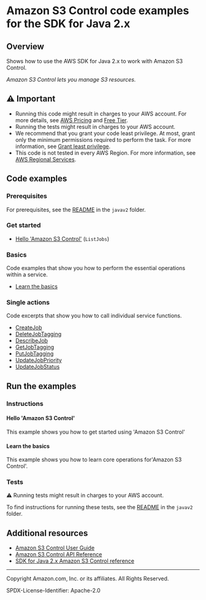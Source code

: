 # Amazon S3 Control code examples for the SDK for Java 2.x

## Overview

Shows how to use the AWS SDK for Java 2.x to work with Amazon S3 Control.

<!--custom.overview.start-->
<!--custom.overview.end-->

_Amazon S3 Control lets you manage S3 resources._

## ⚠ Important

* Running this code might result in charges to your AWS account. For more details, see [AWS Pricing](https://aws.amazon.com/pricing/) and [Free Tier](https://aws.amazon.com/free/).
* Running the tests might result in charges to your AWS account.
* We recommend that you grant your code least privilege. At most, grant only the minimum permissions required to perform the task. For more information, see [Grant least privilege](https://docs.aws.amazon.com/IAM/latest/UserGuide/best-practices.html#grant-least-privilege).
* This code is not tested in every AWS Region. For more information, see [AWS Regional Services](https://aws.amazon.com/about-aws/global-infrastructure/regional-product-services).

<!--custom.important.start-->
<!--custom.important.end-->

## Code examples

### Prerequisites

For prerequisites, see the [README](../../../../../../../../../README.md#Prerequisites) in the `javav2` folder.


<!--custom.prerequisites.start-->
<!--custom.prerequisites.end-->

### Get started

- [Hello 'Amazon S3 Control'](HelloS3Batch.java#L5) (`ListJobs`)


### Basics

Code examples that show you how to perform the essential operations within a service.

- [Learn the basics](S3BatchScenario.java)


### Single actions

Code excerpts that show you how to call individual service functions.

- [CreateJob](S3BatchActions.java#L314)
- [DeleteJobTagging](S3BatchActions.java#L238)
- [DescribeJob](S3BatchActions.java#L263)
- [GetJobTagging](S3BatchActions.java#L204)
- [PutJobTagging](S3BatchActions.java#L434)
- [UpdateJobPriority](S3BatchActions.java#L173)
- [UpdateJobStatus](S3BatchActions.java#L146)


<!--custom.examples.start-->
<!--custom.examples.end-->

## Run the examples

### Instructions


<!--custom.instructions.start-->
<!--custom.instructions.end-->

#### Hello 'Amazon S3 Control'

This example shows you how to get started using 'Amazon S3 Control'


#### Learn the basics

This example shows you how to learn core operations for'Amazon S3 Control'.


<!--custom.basic_prereqs.s3-control_Basics.start-->
<!--custom.basic_prereqs.s3-control_Basics.end-->


<!--custom.basics.s3-control_Basics.start-->
<!--custom.basics.s3-control_Basics.end-->


### Tests

⚠ Running tests might result in charges to your AWS account.


To find instructions for running these tests, see the [README](../../../../../../../../../README.md#Tests)
in the `javav2` folder.



<!--custom.tests.start-->
<!--custom.tests.end-->

## Additional resources

- [Amazon S3 Control User Guide](https://docs.aws.amazon.com/AmazonS3/latest/userguide/Welcome.html)
- [Amazon S3 Control API Reference](https://docs.aws.amazon.com/AmazonS3/latest/API/Welcome.html)
- [SDK for Java 2.x Amazon S3 Control reference](https://sdk.amazonaws.com/java/api/latest/software/amazon/awssdk/services/s3-control/package-summary.html)

<!--custom.resources.start-->
<!--custom.resources.end-->

---

Copyright Amazon.com, Inc. or its affiliates. All Rights Reserved.

SPDX-License-Identifier: Apache-2.0